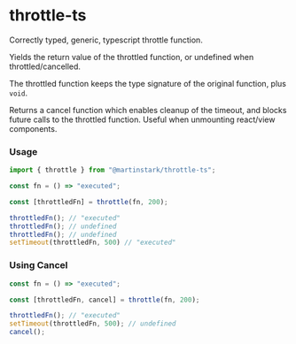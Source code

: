 # throttle-ts

Correctly typed, generic, typescript throttle function.

Yields the return value of the throttled function, or undefined when throttled/cancelled.

The throttled function keeps the type signature of the original function, plus `void`.

Returns a cancel function which enables cleanup of the timeout, and blocks future calls to the throttled function. Useful when unmounting react/view components.

### Usage
```javascript
import { throttle } from "@martinstark/throttle-ts";
```

```javascript
const fn = () => "executed";

const [throttledFn] = throttle(fn, 200);

throttledFn(); // "executed"
throttledFn(); // undefined
throttledFn(); // undefined
setTimeout(throttledFn, 500) // "executed"
```

### Using Cancel

```javascript
const fn = () => "executed";

const [throttledFn, cancel] = throttle(fn, 200);

throttledFn(); // "executed"
setTimeout(throttledFn, 500); // undefined
cancel();
```
